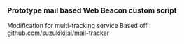 ### Prototype mail based Web Beacon custom script
Modification for multi-tracking service 
Based off : github.com/suzukikijai/mail-tracker
